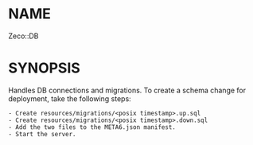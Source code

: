 NAME
====

Zeco::DB

SYNOPSIS
========

Handles DB connections and migrations. To create a schema change for deployment, take the following steps:

    - Create resources/migrations/<posix timestamp>.up.sql
    - Create resources/migrations/<posix timestamp>.down.sql
    - Add the two files to the META6.json manifest.
    - Start the server.

